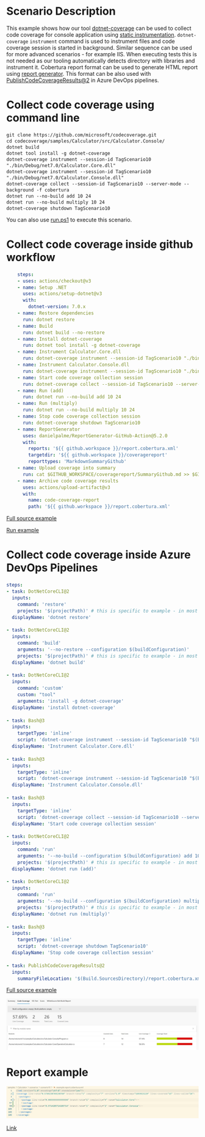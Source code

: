 # Scenario Description

This example shows how our tool [dotnet-coverage](https://aka.ms/dotnet-coverage) can be used to collect code coverage for console application using [static instrumentation](../../../../docs/instrumentation.md). `dotnet-coverage` `instrument` command is used to instrument files and code coverage session is started in background. Similar sequence can be used for more advanced scenarios - for example IIS. When executing tests this is not needed as our tooling automatically detects directory with libraries and instrument it. Cobertura report format can be used to generate HTML report using [report generator](https://github.com/danielpalme/ReportGenerator). This format can be also used with [PublishCodeCoverageResults@2](https://learn.microsoft.com/en-us/azure/devops/pipelines/tasks/reference/publish-code-coverage-results-v2?view=azure-pipelines) in Azure DevOps pipelines.

# Collect code coverage using command line

```shell
git clone https://github.com/microsoft/codecoverage.git
cd codecoverage/samples/Calculator/src/Calculator.Console/
dotnet build
dotnet tool install -g dotnet-coverage
dotnet-coverage instrument --session-id TagScenario10 "./bin/Debug/net7.0/Calculator.Core.dll"
dotnet-coverage instrument --session-id TagScenario10 "./bin/Debug/net7.0/Calculator.Console.dll"
dotnet-coverage collect --session-id TagScenario10 --server-mode --background -f cobertura
dotnet run --no-build add 10 24
dotnet run --no-build multiply 10 24
dotnet-coverage shutdown TagScenario10
```

You can also use [run.ps1](run.ps1) to execute this scenario.

# Collect code coverage inside github workflow

```yml
    steps:
    - uses: actions/checkout@v3
    - name: Setup .NET
      uses: actions/setup-dotnet@v3
      with:
        dotnet-version: 7.0.x
    - name: Restore dependencies
      run: dotnet restore
    - name: Build
      run: dotnet build --no-restore
    - name: Install dotnet-coverage
      run: dotnet tool install -g dotnet-coverage
    - name: Instrument Calculator.Core.dll
      run: dotnet-coverage instrument --session-id TagScenario10 "./bin/Debug/net7.0/Calculator.Core.dll"
    - name: Instrument Calculator.Console.dll
      run: dotnet-coverage instrument --session-id TagScenario10 "./bin/Debug/net7.0/Calculator.Console.dll"
    - name: Start code coverage collection session
      run: dotnet-coverage collect --session-id TagScenario10 --server-mode --background -f cobertura -o $GITHUB_WORKSPACE/report.cobertura.xml
    - name: Run (add)
      run: dotnet run --no-build add 10 24
    - name: Run (multiply)
      run: dotnet run --no-build multiply 10 24
    - name: Stop code coverage collection session
      run: dotnet-coverage shutdown TagScenario10
    - name: ReportGenerator
      uses: danielpalme/ReportGenerator-GitHub-Action@5.2.0
      with:
        reports: '${{ github.workspace }}/report.cobertura.xml'
        targetdir: '${{ github.workspace }}/coveragereport'
        reporttypes: 'MarkdownSummaryGithub'
    - name: Upload coverage into summary
      run: cat $GITHUB_WORKSPACE/coveragereport/SummaryGithub.md >> $GITHUB_STEP_SUMMARY
    - name: Archive code coverage results
      uses: actions/upload-artifact@v3
      with:
        name: code-coverage-report
        path: '${{ github.workspace }}/report.cobertura.xml'
```

[Full source example](../../../../.github/workflows/Calculator_Scenario10.yml)

[Run example](../../../../../../actions/workflows/Calculator_Scenario10.yml)

# Collect code coverage inside Azure DevOps Pipelines

```yml
steps:
- task: DotNetCoreCLI@2
  inputs:
    command: 'restore'
    projects: '$(projectPath)' # this is specific to example - in most cases not needed
  displayName: 'dotnet restore'

- task: DotNetCoreCLI@2
  inputs:
    command: 'build'
    arguments: '--no-restore --configuration $(buildConfiguration)'
    projects: '$(projectPath)' # this is specific to example - in most cases not needed
  displayName: 'dotnet build'

- task: DotNetCoreCLI@2
  inputs:
    command: 'custom'
    custom: "tool"
    arguments: 'install -g dotnet-coverage'
  displayName: 'install dotnet-coverage'

- task: Bash@3
  inputs:
    targetType: 'inline'
    script: 'dotnet-coverage instrument --session-id TagScenario10 "$(Build.SourcesDirectory)/samples/Calculator/src/Calculator.Console/bin/Debug/net7.0/Calculator.Core.dll"'
  displayName: 'Instrument Calculator.Core.dll'

- task: Bash@3
  inputs:
    targetType: 'inline'
    script: 'dotnet-coverage instrument --session-id TagScenario10 "$(Build.SourcesDirectory)/samples/Calculator/src/Calculator.Console/bin/Debug/net7.0/Calculator.Console.dll"'
  displayName: 'Instrument Calculator.Console.dll'

- task: Bash@3
  inputs:
    targetType: 'inline'
    script: 'dotnet-coverage collect --session-id TagScenario10 --server-mode --background -f cobertura -o report.cobertura.xml'
  displayName: 'Start code coverage collection session'

- task: DotNetCoreCLI@2
  inputs:
    command: 'run'
    arguments: '--no-build --configuration $(buildConfiguration) add 10 24'
    projects: '$(projectPath)' # this is specific to example - in most cases not needed
  displayName: 'dotnet run (add)'

- task: DotNetCoreCLI@2
  inputs:
    command: 'run'
    arguments: '--no-build --configuration $(buildConfiguration) multiply 10 24'
    projects: '$(projectPath)' # this is specific to example - in most cases not needed
  displayName: 'dotnet run (multiply)'

- task: Bash@3
  inputs:
    targetType: 'inline'
    script: 'dotnet-coverage shutdown TagScenario10'
  displayName: 'Stop code coverage collection session'

- task: PublishCodeCoverageResults@2
  inputs:
    summaryFileLocation: '$(Build.SourcesDirectory)/report.cobertura.xml'
```

[Full source example](azure-pipelines.yml)

![alt text](azure-pipelines.jpg "Code Coverage tab in Azure DevOps pipelines")

# Report example

![alt text](example.report.jpg "Example report")

[Link](example.report.cobertura.xml)